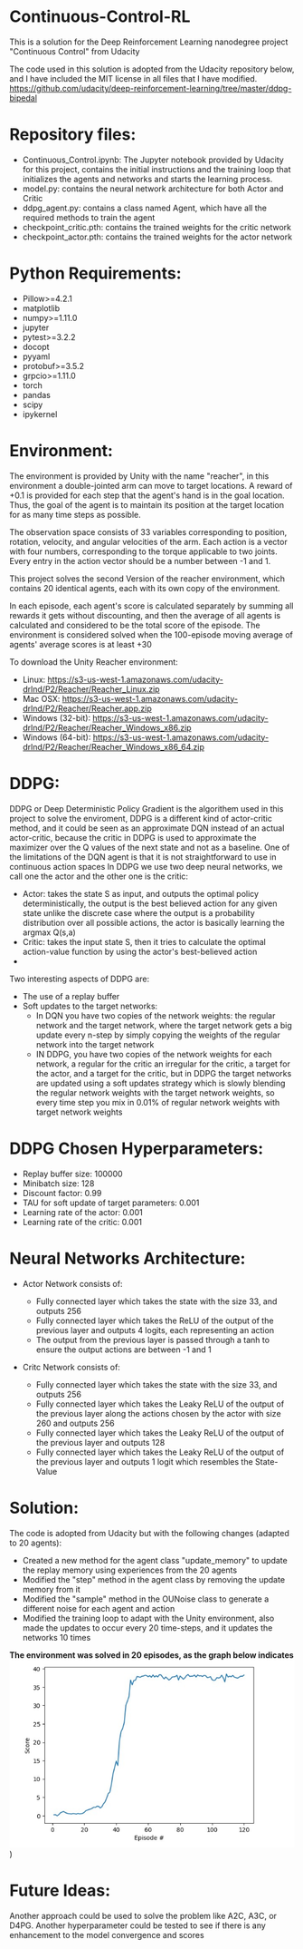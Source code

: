 # Continuous-Control-RL
This is a solution for the Deep Reinforcement Learning nanodegree project "Continuous Control" from Udacity

The code used in this solution is adopted from the Udacity repository below, and I have included the MIT license in all files that I have modified.
https://github.com/udacity/deep-reinforcement-learning/tree/master/ddpg-bipedal

# Repository files:
- Continuous_Control.ipynb: The Jupyter notebook provided by Udacity for this project, contains the initial instructions and the training loop that initializes the agents and networks and starts the learning process.
- model.py: contains the neural network architecture for both Actor and Critic
- ddpg_agent.py: contains a class named Agent, which have all the required methods to train the agent
- checkpoint_critic.pth: contains the trained weights for the critic network
- checkpoint_actor.pth: contains the trained weights for the actor network

# Python Requirements:
- Pillow>=4.2.1
- matplotlib
- numpy>=1.11.0
- jupyter
- pytest>=3.2.2
- docopt
- pyyaml
- protobuf>=3.5.2
- grpcio>=1.11.0
- torch
- pandas
- scipy
- ipykernel

# Environment:
The environment is provided by Unity with the name "reacher", in this environment a double-jointed arm can move to target locations. A reward of +0.1 is provided for each step that the agent's hand is in the goal location. Thus, the goal of the agent is to maintain its position at the target location for as many time steps as possible.

The observation space consists of 33 variables corresponding to position, rotation, velocity, and angular velocities of the arm. Each action is a vector with four numbers, corresponding to the torque applicable to two joints. Every entry in the action vector should be a number between -1 and 1.

This project solves the second Version of the reacher environment, which contains 20 identical agents, each with its own copy of the environment.

In each episode, each agent's score is calculated separately by summing all rewards it gets without discounting, and then the average of all agents is calculated and considered to be the total score of the episode.
The environment is considered solved when the 100-episode moving average of agents' average scores is at least +30

To download the Unity Reacher environment:
- Linux: https://s3-us-west-1.amazonaws.com/udacity-drlnd/P2/Reacher/Reacher_Linux.zip
- Mac OSX: https://s3-us-west-1.amazonaws.com/udacity-drlnd/P2/Reacher/Reacher.app.zip
- Windows (32-bit): https://s3-us-west-1.amazonaws.com/udacity-drlnd/P2/Reacher/Reacher_Windows_x86.zip
- Windows (64-bit): https://s3-us-west-1.amazonaws.com/udacity-drlnd/P2/Reacher/Reacher_Windows_x86_64.zip


# DDPG:
DDPG or Deep Deterministic Policy Gradient is the algorithem used in this project to solve the enviroment, DDPG is a different kind of actor-critic method, and it could be seen as an approximate DQN instead of an actual actor-critic, because the critic in DDPG is used to approximate the maximizer over the Q values of the next state and not as a baseline.
One of the limitations of the DQN agent is that it is not straightforward to use in continuous action spaces
In DDPG we use two deep neural networks, we call one the actor and the other one is the critic:
-  Actor: takes the state S as input, and outputs the optimal policy deterministically, the output is the best believed action for any given state unlike the discrete case where the output is a probability distribution over all possible actions, the actor is basically learning the argmax Q(s,a)
-  Critic: takes the input state S, then it tries to calculate the optimal action-value function by using the actor's best-believed action
-  
Two interesting aspects of DDPG are:
- The use of a replay buffer
- Soft updates to the target networks:
    - In DQN you have two copies of the network weights: the regular network and the target network, where the target network gets a big update every n-step by simply copying the weights of the regular network into the target network
    - IN DDPG, you have two copies of the network weights for each network, a regular for the critic an irregular for the critic, a target for the actor, and a target for the critic, but in DDPG the target networks are updated using a soft updates strategy which is slowly blending the regular network weights with the target network weights, so every time step you mix in 0.01% of regular network weights with target network weights
 
# DDPG Chosen Hyperparameters:
- Replay buffer size: 100000 
- Minibatch size: 128
- Discount factor: 0.99
- TAU for soft update of target parameters: 0.001
- Learning rate of the actor: 0.001
- Learning rate of the critic: 0.001

# Neural Networks Architecture:
- Actor Network consists of:
    - Fully connected layer which takes the state with the size 33, and outputs 256
    - Fully connected layer which takes the ReLU of the output of the previous layer and outputs 4 logits, each representing an action
    - The output from the previous layer is passed through a tanh to ensure the output actions are between -1 and 1 

- Critc Network consists of:
    - Fully connected layer which takes the state with the size 33, and outputs 256
    - Fully connected layer which takes the Leaky ReLU of the output of the previous layer along the actions chosen by the actor with size 260 and outputs 256
    - Fully connected layer which takes the Leaky ReLU of the output of the previous layer and outputs 128
    - Fully connected layer which takes the Leaky ReLU of the output of the previous layer and outputs 1 logit which resembles the State-Value

# Solution:

The code is adopted from Udacity but with the following changes (adapted to 20 agents):
- Created a new method for the agent class "update_memory" to update the replay memory using experiences from the 20 agents
- Modified the "step" method in the agent class by removing the update memory from it
- Modified the "sample" method in the OUNoise class to generate a different noise for each agent and action
- Modified the training loop to adapt with the Unity environment, also made the updates to occur every 20 time-steps, and it updates the networks 10 times

**The environment was solved in 20 episodes, as the graph below indicates**
![alt text](https://github.com/FMajdali/Continuous-Control-RL/blob/main/DDPG%20Training%20Graph.jpg))


# Future Ideas:
Another approach could be used to solve the problem like A2C, A3C, or D4PG.
Another hyperparameter could be tested to see if there is any enhancement to the model convergence and scores
